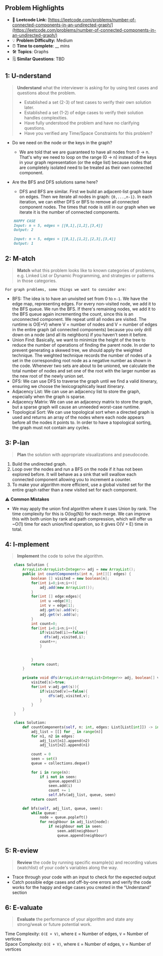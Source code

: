 ## Problem Highlights

* 🔗 **Leetcode Link:** [https://leetcode.com/problems/number-of-connected-components-in-an-undirected-graph/](https://leetcode.com/problems/number-of-connected-components-in-an-undirected-graph/)
* 💡 **Problem Difficulty:** Medium
* ⏰ **Time to complete**: __ mins
* 🛠️ **Topics**: Graphs
* 🗒️ **Similar Questions**: TBD

## 1: **U-nderstand**

> **Understand** what the interviewer is asking for by using test cases and questions about the problem.
> 
> - Established a set (2-3) of test cases to verify their own solution later.
> - Established a set (1-2) of edge cases to verify their solution handles complexities.
> - Have fully understood the problem and have no clarifying questions.
> - Have you verified any Time/Space Constraints for this problem?

- Do we need on the node or the keys in the graph?
  - We are told that we are guaranteed to have all nodes from 0 -> n. That's why we need to loop on the range (0 -> n) instead of the keys in your graph representation (or the edge list) because nodes that are completely isolated need to be treated as their own connected component.
    
- Are the BFS and DFS solutions same here?
  - DFS and BFS are similar. First we build an adjacent-list graph base on edges. Then we iterate all nodes in graph: `{0,...,n-1}`. In each iteration, we can either DFS or BFS to remove all connected component nodes. The times that node is still in our graph when we iterate it is the number of connected components.
    
```markdown
    HAPPY CASE
    Input: n = 5, edges = [[0,1],[1,2],[3,4]]
    Output: 2
    
    Input: n = 5, edges = [[0,1],[1,2],[2,3],[3,4]]
    Output: 1
```
    
## 2: M-atch
    
> **Match** what this problem looks like to known categories of problems, e.g. Linked List or Dynamic Programming, and strategies or patterns in those categories.

    For graph problems, some things we want to consider are:
    
- BFS: The idea is to have an unvisited set from 0 to `n-1`. We have the edge map, representing edges. For every non-visited node, we add it to the BFS queue. We run the BFS. If there's remaining nodes, we add it to the BFS queue again incrementing the count, since this is an unconnected component. We repeat until all nodes are visited. The runtime is O(E+V) where V = number of nodes and V = number of edges in the entire graph (all connected components) because you only drill down on a node (and all its neighbors) if you haven't seen it before.
- Union Find: Basically, we want to minimize the height of the tree to reduce the number of operations of finding the parent node. In order to prevent generating a skewed tree, we should apply the weighted technique. The weighted technique records the number of nodes of a set in the corresponding root node as a negative number as shown in the code. Whenever two sets are about to be unioned, we calculate the total number of nodes and set one of the root with the larger number as the new root of the newly union set.
- DFS: We can use DFS to traverse the graph until we find a valid itinerary, ensuring we choose the lexicographically least itinerary.
- Adjacency List: We can use an adjacency list to store the graph, especially when the graph is sparse.
- Adjacency Matrix: We can use an adjacency matrix to store the graph, but a sparse graph will cause an unneeded worst-case runtime.
- Topological Sort: We can use topological sort when a directed graph is used and returns an array of the nodes where each node appears before all the nodes it points to. In order to have a topological sorting, the graph must not contain any cycles.

## 3: P-lan
    
> **Plan** the solution with appropriate visualizations and pseudocode.
    
1. Build the undirected graph.
2. Loop over the nodes and run a BFS on the node if it has not been explored before. It will behave as a sink that will swallow each connected component allowing you to increment a counter.
3. To make your algorithm more efficient, use a global visited set for the entire graph rather than a new visited set for each component.

⚠️ **Common Mistakes**

* We may apply the union find algorithm where it uses Union by rank. The time complexity for this is O(log(N)) for each merge. We can improve this with both union by rank and path compression, which will offer us ~O(1) time for each union/find operation, so it gives O(V + E) time in total.

## 4: I-mplement

> **Implement** the code to solve the algorithm.
    
```java
    class Solution {
        ArrayList<ArrayList<Integer>> adj = new ArrayList();
        public int countComponents(int n, int[][] edges) {
            boolean [] visited = new boolean[n];
            for(int i=0;i<n;i++){
                adj.add(new ArrayList());
            }
            for(int [] edge:edges){
                int u =edge[0];
                int v = edge[1];
                adj.get(u).add(v);
                adj.get(v).add(u);
            }
            int count=0;
            for(int i=0;i<n;i++){
                if(visited[i]==false){
                  dfs(adj,visited,i);
                count++;
                }
               
                
            }
            return count;
        }
        
        private void dfs(ArrayList<ArrayList<Integer>> adj, boolean[] visited,int s){
            visited[s]=true;
            for(int v:adj.get(s)){
                if(visited[v]==false){
                    dfs(adj,visited,v);
                }
            }
        }
    }
```
    
```python
    class Solution:
        def countComponents(self, n: int, edges: List[List[int]]) -> int:
            adj_list = [[] for _ in range(n)]
            for n1, n2 in edges:
                adj_list[n1].append(n2)
                adj_list[n2].append(n1)
    
            count = 0
            seen = set()
            queue = collections.deque()
            
            for i in range(n):
                if i not in seen:
                    queue.append(i)
                    seen.add(i)
                    count += 1
                    self.bfs(adj_list, queue, seen)
            return count
    
        def bfs(self, adj_list, queue, seen):
            while queue:
                node = queue.popleft()
                for neighbour in adj_list[node]:
                    if neighbour not in seen:
                        seen.add(neighbour)
                        queue.append(neighbour)
```
    
## 5: R-eview
    
> **Review** the code by running specific example(s) and recording values (watchlist) of your code's variables along the way.

- Trace through your code with an input to check for the expected output
- Catch possible edge cases and off-by-one errors and verify the code works for the happy and edge cases you created in the “Understand” section

    
## 6: E-valuate

> **Evaluate** the performance of your algorithm and state any strong/weak or future potential work.

Time Complexity: `O(E + V)`, where `E` = Number of edges, `V` = Number of vertices
<br>
Space Complexity: `O(E + V)`, where `E` = Number of edges, `V` = Number of vertices